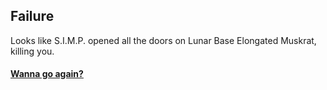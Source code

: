 ## Failure

Looks like S.I.M.P. opened all the doors on Lunar Base Elongated Muskrat, killing you. 

#### [Wanna go again?](intro.md)
